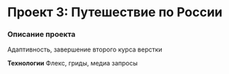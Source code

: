 # Проект 3: Путешествие по России

### Описание проекта
Адаптивность, завершение второго курса верстки

**Технологии**
Флекс, гриды, медиа запросы
